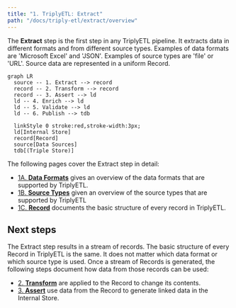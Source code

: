 ```yaml
---
title: "1. TriplyETL: Extract"
path: "/docs/triply-etl/extract/overview"
---
```


The **Extract** step is the first step in any TriplyETL pipeline.  It extracts data in different formats and from different source types.  Examples of data formats are 'Microsoft Excel' and 'JSON'.  Examples of source types are 'file' or 'URL'.  Source data are represented in a uniform Record.

```mermaid
graph LR
  source -- 1. Extract --> record
  record -- 2. Transform --> record
  record -- 3. Assert --> ld
  ld -- 4. Enrich --> ld
  ld -- 5. Validate --> ld
  ld -- 6. Publish --> tdb

  linkStyle 0 stroke:red,stroke-width:3px;
  ld[Internal Store]
  record[Record]
  source[Data Sources]
  tdb[(Triple Store)]
```

The following pages cover the Extract step in detail:

- [1A. **Data Formats**](/docs/triply-etl/extract/formats) gives an overview of the data formats that are supported by TriplyETL.
- [1B. **Source Types**](/docs/triply-etl/extract/types) given an overview of the source types that are supported by TriplyETL
- [1C. **Record**](/docs/triply-etl/extract/record) documents the basic structure of every record in TriplyETL.

## Next steps

The Extract step results in a stream of records.  The basic structure of every Record in TriplyETL is the same.  It does not matter which data format or which source type is used.  Once a stream of Records is generated, the following steps document how data from those records can be used:

- [2. **Transform**](/docs/triply-etl/transform/overview) are applied to the Record to change its contents.
- [3. **Assert**](/docs/triply-etl/assert/overview) use data from the Record to generate linked data in the Internal Store.
